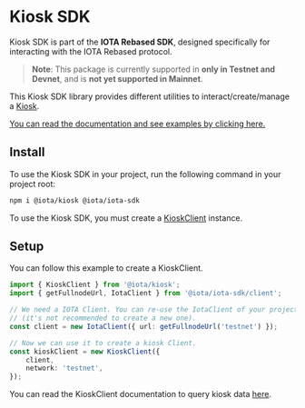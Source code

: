 # Kiosk SDK

Kiosk SDK is part of the **IOTA Rebased SDK**, designed specifically for interacting with the IOTA Rebased protocol. 

> **Note**: This package is currently supported in **only in Testnet and Devnet**, and is **not yet supported in Mainnet**.

This Kiosk SDK library provides different utilities to interact/create/manage a
[Kiosk](https://github.com/iotaledger/iota/tree/develop/kiosk).

[You can read the documentation and see examples by clicking here.](https://docs.iota.org/references/ts-sdk/kiosk)

## Install

To use the Kiosk SDK in your project, run the following command in your project root:

```sh npm2yarn
npm i @iota/kiosk @iota/iota-sdk
```

To use the Kiosk SDK, you must create a [KioskClient](https://docs.iota.org/references/ts-sdk/kiosk/kiosk-client/introduction) instance.

## Setup

You can follow this example to create a KioskClient.

```typescript
import { KioskClient } from '@iota/kiosk';
import { getFullnodeUrl, IotaClient } from '@iota/iota-sdk/client';

// We need a IOTA Client. You can re-use the IotaClient of your project
// (it's not recommended to create a new one).
const client = new IotaClient({ url: getFullnodeUrl('testnet') });

// Now we can use it to create a kiosk Client.
const kioskClient = new KioskClient({
    client,
    network: 'testnet',
});
```

You can read the KioskClient documentation to query kiosk data [here](https://docs.iota.org/references/ts-sdk/kiosk/kiosk-client/querying).